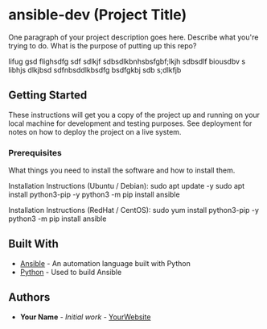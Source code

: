  # ansible-dev (Project Title)
 
 One paragraph of your project description goes here. Describe what you're trying to do.
 What is the purpose of putting up this repo?

 lifug gsd flighsdfg sdf sdlkjf sdbsdlkbnhsbsfgbf;lkjh   sdbsdlf biousdbv s libhjs dlkjbsd sdfnbsddlkbsdfg bsdfgkbj sdb s;dlkfjb 
 
 ## Getting Started
 
 These instructions will get you a copy of the project up and running on your local machine
 for development and testing purposes. See deployment for notes on how to deploy the project
 on a live system.
 
 ### Prerequisites
 
 What things you need to install the software and how to install them.
 
 Installation Instructions (Ubuntu / Debian):
 sudo apt update -y
 sudo apt install python3-pip -y
 python3 -m pip install ansible
 
 Installation Instructions (RedHat / CentOS):
 sudo yum install python3-pip -y
 python3 -m pip install ansible
         
 ## Built With
 
 * [Ansible](https://www.ansible.com/) - An automation language built with Python
 * [Python](https://www.python.org/) - Used to build Ansible
         
 ## Authors
 
 * **Your Name** - *Initial work* - [YourWebsite](https://example.com/)
